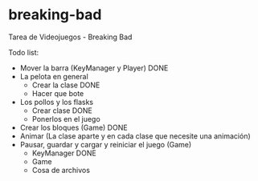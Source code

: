 # breaking-bad
Tarea de Videojuegos - Breaking Bad

Todo list:
- Mover la barra (KeyManager y Player) DONE
- La pelota en general 
  - Crear la clase DONE
  - Hacer que bote
- Los pollos y los flasks
  - Crear clase DONE
  - Ponerlos en el juego
- Crear los bloques (Game) DONE
- Animar (La clase aparte y en cada clase que necesite una animación)
- Pausar, guardar y cargar y reiniciar el juego (Game)
  - KeyManager DONE
  - Game
  - Cosa de archivos
